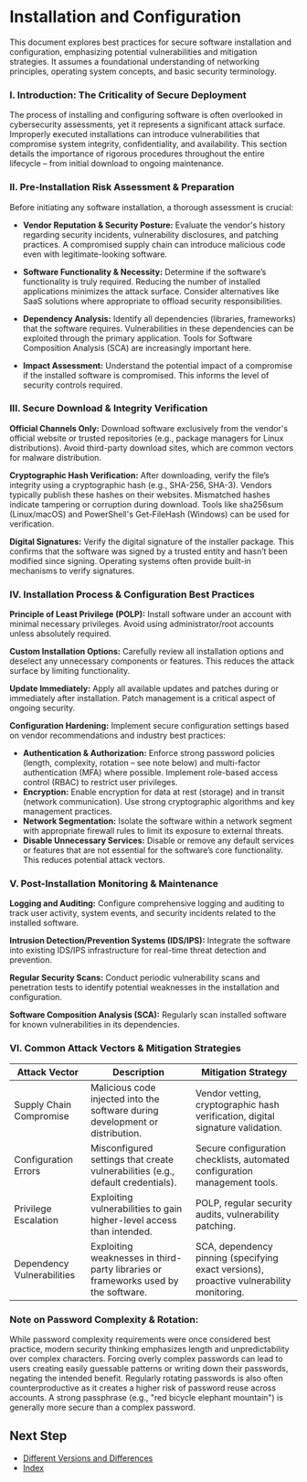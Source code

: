 # Installation and Configuration

This document explores best practices for secure software installation and configuration, emphasizing potential vulnerabilities and mitigation strategies. It assumes a foundational understanding of networking principles, operating system concepts, and basic security terminology.

### I. Introduction: The Criticality of Secure Deployment
The process of installing and configuring software is often overlooked in cybersecurity assessments, yet it represents a significant attack surface. Improperly executed installations can introduce vulnerabilities that compromise system integrity, confidentiality, and availability. This section details the importance of rigorous procedures throughout the entire lifecycle – from initial download to ongoing maintenance.

### II. Pre-Installation Risk Assessment & Preparation
Before initiating any software installation, a thorough assessment is crucial:

 - **Vendor Reputation & Security Posture:** Evaluate the vendor's history regarding security incidents, vulnerability disclosures, and patching practices. A compromised supply chain can introduce malicious code even with legitimate-looking software.

 - **Software Functionality & Necessity:** Determine if the software’s functionality is truly required. Reducing the number of installed applications minimizes the attack surface. Consider alternatives like SaaS solutions where appropriate to offload security responsibilities.

 - **Dependency Analysis:** Identify all dependencies (libraries, frameworks) that the software requires. Vulnerabilities in these dependencies can be exploited through the primary application. Tools for Software Composition Analysis (SCA) are increasingly important here.

 - **Impact Assessment:** Understand the potential impact of a compromise if the installed software is compromised. This informs the level of security controls required.

### III. Secure Download & Integrity Verification
**Official Channels Only:** Download software exclusively from the vendor's official website or trusted repositories (e.g., package managers for Linux distributions). Avoid third-party download sites, which are common vectors for malware distribution.

**Cryptographic Hash Verification:** After downloading, verify the file’s integrity using a cryptographic hash (e.g., SHA-256, SHA-3). Vendors typically publish these hashes on their websites. Mismatched hashes indicate tampering or corruption during download. Tools like sha256sum (Linux/macOS) and PowerShell's Get-FileHash (Windows) can be used for verification.

**Digital Signatures:** Verify the digital signature of the installer package. This confirms that the software was signed by a trusted entity and hasn’t been modified since signing. Operating systems often provide built-in mechanisms to verify signatures.

### IV. Installation Process & Configuration Best Practices
**Principle of Least Privilege (POLP):** Install software under an account with minimal necessary privileges. Avoid using administrator/root accounts unless absolutely required.

**Custom Installation Options:** Carefully review all installation options and deselect any unnecessary components or features. This reduces the attack surface by limiting functionality.

**Update Immediately:** Apply all available updates and patches during or immediately after installation. Patch management is a critical aspect of ongoing security.

**Configuration Hardening:** Implement secure configuration settings based on vendor recommendations and industry best practices:
 - **Authentication & Authorization:** Enforce strong password policies (length, complexity, rotation – see note below) and multi-factor authentication (MFA) where possible. Implement role-based access control (RBAC) to restrict user privileges.
 - **Encryption:** Enable encryption for data at rest (storage) and in transit (network communication). Use strong cryptographic algorithms and key management practices.
 - **Network Segmentation:** Isolate the software within a network segment with appropriate firewall rules to limit its exposure to external threats.
 - **Disable Unnecessary Services:** Disable or remove any default services or features that are not essential for the software’s core functionality. This reduces potential attack vectors.
### V. Post-Installation Monitoring & Maintenance
**Logging and Auditing:** Configure comprehensive logging and auditing to track user activity, system events, and security incidents related to the installed software.

**Intrusion Detection/Prevention Systems (IDS/IPS):** Integrate the software into existing IDS/IPS infrastructure for real-time threat detection and prevention.

**Regular Security Scans:** Conduct periodic vulnerability scans and penetration tests to identify potential weaknesses in the installation and configuration.

**Software Composition Analysis (SCA):** Regularly scan installed software for known vulnerabilities in its dependencies.

### VI. Common Attack Vectors & Mitigation Strategies
| Attack Vector |	Description |	Mitigation Strategy |
|---|---|---|
| Supply Chain Compromise	| Malicious code injected into the software during development or distribution. |	Vendor vetting, cryptographic hash verification, digital signature validation. |
| Configuration Errors |	Misconfigured settings that create vulnerabilities (e.g., default credentials). |	Secure configuration checklists, automated configuration management tools. |
| Privilege Escalation	 | Exploiting vulnerabilities to gain higher-level access than intended.	| POLP, regular security audits, vulnerability patching. |
| Dependency Vulnerabilities |	Exploiting weaknesses in third-party libraries or frameworks used by the software.	| SCA, dependency pinning (specifying exact versions), proactive vulnerability monitoring. |

### Note on Password Complexity & Rotation:
While password complexity requirements were once considered best practice, modern security thinking emphasizes length and unpredictability over complex characters. Forcing overly complex passwords can lead to users creating easily guessable patterns or writing down their passwords, negating the intended benefit. Regularly rotating passwords is also often counterproductive as it creates a higher risk of password reuse across accounts. A strong passphrase (e.g., "red bicycle elephant mountain") is generally more secure than a complex password.
 
## Next Step
- [Different Versions and Differences](https://github.com/Sisu-Sus/CyberSec-RoadMap/blob/main/Operating_Systems/Different_Versions_and_Differences.md)
- [Index](https://github.com/Sisu-Sus/CyberSec-RoadMap/blob/main/index.md)

